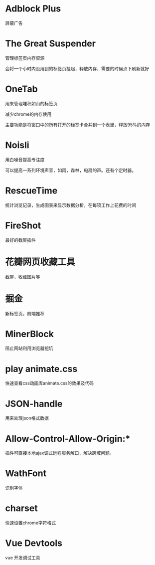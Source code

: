


# Adblock Plus

屏蔽广告

# The Great Suspender

管理标签页内存资源

会将一个小时内没用到的标签页挂起，释放内存，需要的时候点下刷新就好

# OneTab

用来管理堆积如山的标签页

减少chrome的内存使用

主要功能是将窗口中的所有打开的标签卡合并到一个表里，释放95%的内存


# Noisli

用白噪音提高专注度

可以提高一系列环境声音，如雨，森林，电扇的声。还有个定时器。

# RescueTime

统计浏览记录，生成图表来显示数据分析，在每项工作上花费的时间


# FireShot

最好的截屏插件

# 花瓣网页收藏工具

截屏，收藏图片等

# 掘金

新标签页，前端推荐

# MinerBlock

阻止网站利用浏览器挖坑



# play animate.css

快速查看css动画库animate.css的效果及代码



# JSON-handle

用来处理json格式数据

# Allow-Control-Allow-Origin:*

插件可直接本地ajax调式远程服务解口，解决跨域问题。

# WathFont

识别字体

# charset

快速设置chrome字符格式

# Vue Devtools

vue 开发调试工具

